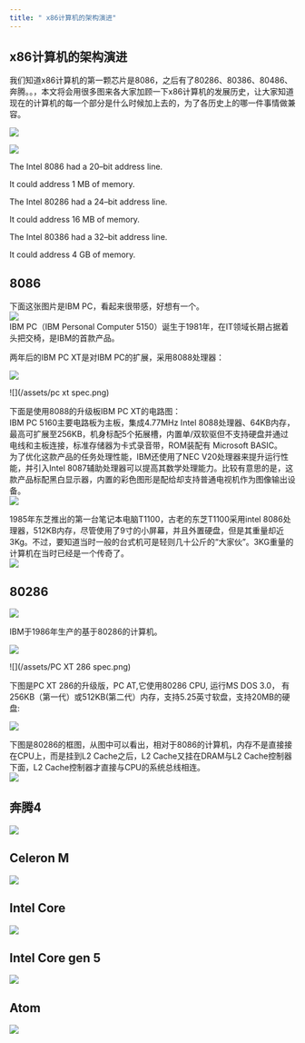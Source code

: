 ```yaml
---
title: " x86计算机的架构演进"
---
```

## x86计算机的架构演进

我们知道x86计算机的第一颗芯片是8086，之后有了80286、80386、80486、奔腾。。，本文将会用很多图来各大家加顾一下x86计算机的发展历史，让大家知道现在的计算机的每一个部分是什么时候加上去的，为了各历史上的哪一件事情做兼容。 
 
![](/assets/timg-2.jpeg)

![](/assets/image010.jpg)

The Intel 8086 had a 20–bit address line.

It could address 1 MB of memory.

The Intel 80286 had a 24–bit address line.

It could address 16 MB of memory.

The Intel 80386 had a 32–bit address line.

It could address 4 GB of memory.

## 8086

下面这张图片是IBM PC，看起来很带感，好想有一个。  
![](/assets/timg-4.jpeg)  
IBM PC（IBM Personal Computer 5150）诞生于1981年，在IT领域长期占据着头把交椅，是IBM的首款产品。

两年后的IBM PC XT是对IBM PC的扩展，采用8088处理器：



![](/assets/ibm_pc_xt.jpg)

![](/assets/pc xt spec.png)

下面是使用8088的升级板IBM PC XT的电路图：  
IBM PC 5160主要电路板为主板，集成4.77MHz Intel 8088处理器、64KB内存，最高可扩展至256KB，机身标配5个拓展槽，内置单/双软驱但不支持硬盘并通过电线和主板连接，标准存储器为卡式录音带，ROM装配有 Microsoft BASIC。  
为了优化这款产品的任务处理性能，IBM还使用了NEC V20处理器来提升运行性能，并引入Intel 8087辅助处理器可以提高其数学处理能力。比较有意思的是，这款产品标配黑白显示器，内置的彩色图形是配给却支持普通电视机作为图像输出设备。  
![](/assets/IBM_PC_Motherboard_\(1981\).jpg)

1985年东芝推出的第一台笔记本电脑T1100，古老的东芝T1100采用intel 8086处理器，512KB内存，尽管使用了9寸的小屏幕，并且外置硬盘，但是其重量却近3Kg。不过，要知道当时一般的台式机可是轻则几十公斤的“大家伙”。3KG重量的计算机在当时已经是一个传奇了。  
![](/assets/180836_30761.jpg)

## 80286

![](/assets/th.jpeg)

IBM于1986年生产的基于80286的计算机。


![](/assets/ibm_pc-xt286_1.jpg)

![](/assets/PC XT 286 spec.png)

下图是PC XT 286的升级版，PC AT,它使用80286 CPU, 运行MS DOS 3.0， 有256KB（第一代）或512KB\(第二代）内存，支持5.25英寸软盘，支持20MB的硬盘:


![](/assets/IBM_AT_System_s1-2.jpg)

下图是80286的框图，从图中可以看出，相对于8086的计算机，内存不是直接接在CPU上，而是挂到L2 Cache之后，L2 Cache又挂在DRAM与L2 Cache控制器下面，L2 Cache控制器才直接与CPU的系统总线相连。  
![](/assets/timg.jpeg)

## 奔腾4

![](/assets/pc-block.6.2.gif)

## Celeron M

![](/assets/Asus-Eee-PC-P900HD-Block-Diagram.png)

## Intel Core

![](/assets/compulab-intense-pc-diag.jpg)

## Intel Core gen 5

![](/assets/z97-chipset-diagram.png)

## Atom

![](/assets/ASUS-EeePC-1008HA-Block-Diagram.png)

